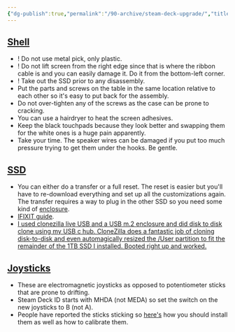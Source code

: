 ```yaml
---
{"dg-publish":true,"permalink":"/90-archive/steam-deck-upgrade/","title":"Steam Deck Upgrade","created":"2024-08-14","updated":"2024-09-13"}
---
```



## [Shell](https://a.co/d/2f4dcDB)

- ! Do not use metal pick, only plastic.
- ! Do not lift screen from the right edge since that is where the ribbon cable is and you can easily damage it. Do it from the bottom-left corner.
- ! Take out the SSD prior to any disassembly.
- Put the parts and screws on the table in the same location relative to each other so it's easy to put back for the assembly.
- Do not over-tighten any of the screws as the case can be prone to cracking.
- You can use a hairdryer to heat the screen adhesives.
- Keep the black touchpads because they look better and swapping them for the white ones is a huge pain apparently.
- Take your time. The speaker wires can be damaged if you put too much pressure trying to get them under the hooks. Be gentle.

## [SSD](https://sabrent.com/products/sb-2130-1tb)

- You can either do a transfer or a full reset. The reset is easier but you'll have to re-download everything and set up all the customizations again. The transfer requires a way to plug in the other SSD so you need some kind of [enclosure](https://a.co/d/5fwhHZj).
- [IFIXIT guide](https://www.ifixit.com/Guide/Steam+Deck+SSD+Replacement/148989).
- [I used clonezilla live USB and a USB m.2 enclosure and did disk to disk clone using my USB c hub. CloneZilla does a fantastic job of cloning disk-to-disk and even automagically resized the /User partition to fit the remainder of the 1TB SSD I installed. Booted right up and worked.](https://www.reddit.com/r/SteamDeck/comments/v2r3lb/is_there_a_tutorial_for_cloning_the_internal/)

## [Joysticks](https://a.co/d/2f4dcDB)

- These are electromagnetic joysticks as opposed to potentiometer sticks that are prone to drifting.
- Steam Deck ID starts with MHDA (not MEDA) so set the switch on the new joysticks to B (not A).
- People have reported the sticks sticking so [here's](https://www.youtube.com/watch?v=FnIqILz6YjQ) how you should install them as well as how to calibrate them.
